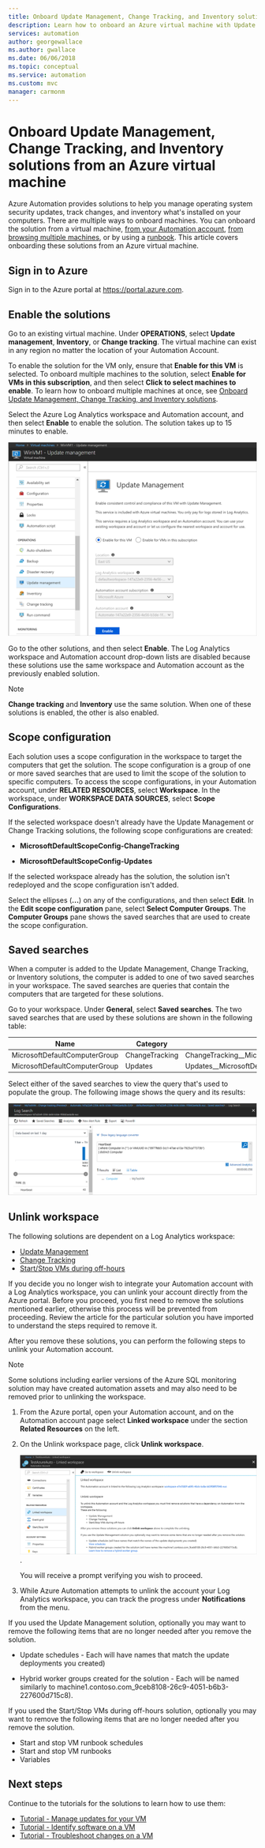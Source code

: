 ```yaml
---
title: Onboard Update Management, Change Tracking, and Inventory solutions from an Azure VM
description: Learn how to onboard an Azure virtual machine with Update Management, Change Tracking, and Inventory solutions that are part of Azure Automation.
services: automation
author: georgewallace
ms.author: gwallace
ms.date: 06/06/2018
ms.topic: conceptual
ms.service: automation
ms.custom: mvc
manager: carmonm
---
```


# Onboard Update Management, Change Tracking, and Inventory solutions from an Azure virtual machine

Azure Automation provides solutions to help you manage operating system security updates, track changes, and inventory what's installed on your computers. There are multiple ways to onboard machines. You can onboard the solution from a virtual machine, [from your Automation account](automation-onboard-solutions-from-automation-account.md), [from browsing multiple machines](automation-onboard-solutions-from-browse.md), or by using a [runbook](automation-onboard-solutions.md). This article covers onboarding these solutions from an Azure virtual machine.

## Sign in to Azure

Sign in to the Azure portal at https://portal.azure.com.

## Enable the solutions

Go to an existing virtual machine. Under **OPERATIONS**, select **Update management**, **Inventory**, or **Change tracking**. The virtual machine can exist in any region no matter the location of your Automation Account.

To enable the solution for the VM only, ensure that **Enable for this VM** is selected. To onboard multiple machines to the solution, select **Enable for VMs in this subscription**, and then select **Click to select machines to enable**. To learn how to onboard multiple machines at once, see [Onboard Update Management, Change Tracking, and Inventory solutions](automation-onboard-solutions-from-automation-account.md).

Select the Azure Log Analytics workspace and Automation account, and then select **Enable** to enable the solution. The solution takes up to 15 minutes to enable.

![Onboard the Update Management solution](media/automation-onboard-solutions-from-vm/onboard-solution.png)

Go to the other solutions, and then select **Enable**. The Log Analytics workspace and Automation account drop-down lists are disabled because these solutions use the same workspace and Automation account as the previously enabled solution.

> [!NOTE]
> **Change tracking** and **Inventory** use the same solution. When one of these solutions is enabled, the other is also enabled.

## Scope configuration

Each solution uses a scope configuration in the workspace to target the computers that get the solution. The scope configuration is a group of one or more saved searches that are used to limit the scope of the solution to specific computers. To access the scope configurations, in your Automation account, under **RELATED RESOURCES**, select **Workspace**. In the workspace, under **WORKSPACE DATA SOURCES**, select **Scope Configurations**.

If the selected workspace doesn't already have the Update Management or Change Tracking solutions, the following scope configurations are created:

* **MicrosoftDefaultScopeConfig-ChangeTracking**

* **MicrosoftDefaultScopeConfig-Updates**

If the selected workspace already has the solution, the solution isn't redeployed and the scope configuration isn't added.

Select the ellipses (**...**) on any of the configurations, and then select **Edit**. In the **Edit scope configuration** pane, select **Select Computer Groups**. The **Computer Groups** pane shows the saved searches that are used to create the scope configuration.

## Saved searches

When a computer is added to the Update Management, Change Tracking, or Inventory solutions, the computer is added to one of two saved searches in your workspace. The saved searches are queries that contain the computers that are targeted for these solutions.

Go to your workspace. Under **General**, select **Saved searches**. The two saved searches that are used by these solutions are shown in the following table:

|Name     |Category  |Alias  |
|---------|---------|---------|
|MicrosoftDefaultComputerGroup     |  ChangeTracking       | ChangeTracking__MicrosoftDefaultComputerGroup        |
|MicrosoftDefaultComputerGroup     | Updates        | Updates__MicrosoftDefaultComputerGroup         |

Select either of the saved searches to view the query that's used to populate the group. The following image shows the query and its results:

![Saved searches](media/automation-onboard-solutions-from-vm/logsearch.png)

## Unlink workspace

The following solutions are dependent on a Log Analytics workspace:

* [Update Management](automation-update-management.md)
* [Change Tracking](automation-change-tracking.md)
* [Start/Stop VMs during off-hours](automation-solution-vm-management.md)

If you decide you no longer wish to integrate your Automation account with a Log Analytics workspace, you can unlink your account directly from the Azure portal.  Before you proceed, you first need to remove the solutions mentioned earlier, otherwise this process will be prevented from proceeding. Review the article for the particular solution you have imported to understand the steps required to remove it.

After you remove these solutions, you can perform the following steps to unlink your Automation account.

> [!NOTE]
> Some solutions including earlier versions of the Azure SQL monitoring solution may have created automation assets and may also need to be removed prior to unlinking the workspace.

1. From the Azure portal, open your Automation account, and on the Automation account page  select **Linked workspace** under the section **Related Resources** on the left.

1. On the Unlink workspace page, click **Unlink workspace**.

   ![Unlink workspace page](media/automation-onboard-solutions-from-vm/automation-unlink-workspace-blade.png).

   You will receive a prompt verifying you wish to proceed.

1. While Azure Automation attempts to unlink the account your Log Analytics workspace, you can track the progress under **Notifications** from the menu.

If you used the Update Management solution, optionally you may want to remove the following items that are no longer needed after you remove the solution.

* Update schedules - Each will have names that match the update deployments you created)

* Hybrid worker groups created for the solution -  Each will be named similarly to  machine1.contoso.com_9ceb8108-26c9-4051-b6b3-227600d715c8).

If you used the Start/Stop VMs during off-hours solution, optionally you may want to remove the following items that are no longer needed after you remove the solution.

* Start and stop VM runbook schedules
* Start and stop VM runbooks
* Variables

## Next steps

Continue to the tutorials for the solutions to learn how to use them:

* [Tutorial - Manage updates for your VM](automation-tutorial-update-management.md)
* [Tutorial - Identify software on a VM](automation-tutorial-installed-software.md)
* [Tutorial - Troubleshoot changes on a VM](automation-tutorial-troubleshoot-changes.md)
